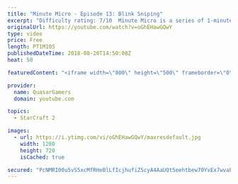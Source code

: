 ```yaml
---
title: "Minute Micro - Episode 13: Blink Sniping"
excerpt: "Difficulty rating: 7/10  Minute Micro is a series of 1-minute videos explaining how to perform common micro techniques. This episode is on sniping units with blink.  twitch.tv/Quasarprintf"
originalUrl: https://youtube.com/watch?v=oGhEHawGQwY
type: video
price: Free
length: PT1M10S
publishedDateTime: 2018-08-20T14:50:08Z
heat: 50

featuredContent: "<iframe width=\"800\" height=\"500\" frameborder=\"0\" src=\"https://www.youtube.com/embed/oGhEHawGQwY\" allow=\"accelerometer; autoplay; encrypted-media; gyroscope; picture-in-picture\" allowfullscreen></iframe>"

provider:
  name: QuasarGamers
  domain: youtube.com

topics:
  - StarCraft 2

images:
  - url: https://i.ytimg.com/vi/oGhEHawGQwY/maxresdefault.jpg
    width: 1280
    height: 720
    isCached: true

secured: "PcNMRI00u5vS5xcMfRHeBlLfIcjhufiZScyA4AaUQt5eehtbew70YvEx7wvaPeyqnuzfzNihJIgfOkNQroQH90Ky1F22byFazqZNBRITdsVFuEXq6kQdjhVj2LrQlG8UM2ceT1s8PGWZXsMMgGHi8qzx+C6K/FG18r3mnLt+EkYBc4wjlTsjGf3UPjC9j3BkF4HZFSyLoQ/iLIRPbBc8uK+wPACKrqgQgpLtrqWNCuevvX4Cxt5+9gHxynxHBdq6cnTDwDSvCvmT1N27nGxPKw6fmanL/WZVddg3M4onG6fNx4in8dk8Z2fFjkX/aY+48+9J77jv/d4ua+oHD1vxGwmXeq90CQPIbWmEwRW5BvAUePXoUWH9BhkHu9cT+Ugjlb/V8VRZR92PVxyhko9uPMnYgiZ2MVW2udtygNx79BQ=;+ddEFuEYIMIm5f1CK5fmCA=="
---
```


